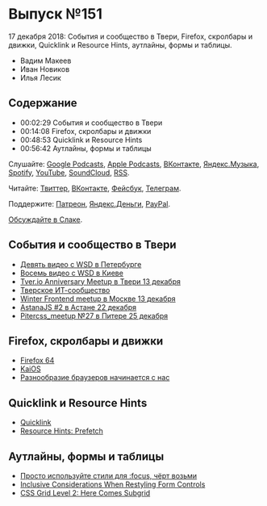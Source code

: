 # Выпуск №151

17 декабря 2018: События и сообщество в Твери, Firefox, скролбары и движки, Quicklink и Resource Hints, аутлайны, формы и таблицы.

- Вадим Макеев
- Иван Новиков
- Илья Лесик

## Содержание

- 00:02:29 События и сообщество в Твери
- 00:14:08 Firefox, скролбары и движки
- 00:48:53 Quicklink и Resource Hints
- 00:56:42 Аутлайны, формы и таблицы

Слушайте: [Google Podcasts](https://podcasts.google.com/?feed=aHR0cHM6Ly93ZWItc3RhbmRhcmRzLnJ1L3BvZGNhc3QvZmVlZC8), [Apple Podcasts](https://podcasts.apple.com/podcast/id1080500016), [ВКонтакте](https://vk.com/podcasts-32017543), [Яндекс.Музыка](https://music.yandex.ru/album/6245956), [Spotify](https://open.spotify.com/show/3rzAcADjpBpXt73L0epTjV), [YouTube](https://www.youtube.com/playlist?list=PLMBnwIwFEFHcwuevhsNXkFTcadeX5R1Go), [SoundCloud](https://soundcloud.com/web-standards), [RSS](https://web-standards.ru/podcast/feed/).

Читайте: [Твиттер](https://twitter.com/webstandards_ru), [ВКонтакте](https://vk.com/webstandards_ru), [Фейсбук](https://www.facebook.com/webstandardsru), [Телеграм](https://t.me/webstandards_ru).

Поддержите: [Патреон](https://www.patreon.com/webstandards_ru), [Яндекс.Деньги](https://money.yandex.ru/to/41001119329753), [PayPal](https://www.paypal.me/pepelsbey).

[Обсуждайте в Слаке](http://slack.web-standards.ru/).

## События и сообщество в Твери

- [Девять видео с WSD в Петербурге](https://www.youtube.com/playlist?list=PLMBnwIwFEFHfbZbPWkfsY31wKbqnj548z)
- [Восемь видео с WSD в Киеве](https://www.youtube.com/playlist?list=PLMBnwIwFEFHe5IRtm6aKN0VBUBnuog_wp)
- [Tver.io Anniversary Meetup в Твери 13 декабря](https://www.meetup.com/tverio/events/256405945/)
- [Тверское ИТ-сообщество](http://tver.io/)
- [Winter Frontend meetup в Москве 13 декабря](https://internet-res-org.timepad.ru/event/868845/)
- [AstanaJS #2 в Астане 22 декабря](https://astanajs.timepad.ru/event/870701/)
- [Pitercss_meetup №27 в Питере 25 декабря](https://medium.com/p/bd999592c6ad)

## Firefox, скролбары и движки

- [Firefox 64](http://tanalin.com/blog/2018/12/firefox-64/)
- [KaiOS](https://www.kaiostech.com/)
- [Разнообразие браузеров начинается с нас](https://habr.com/p/432440/)

## Quicklink и Resource Hints

- [Quicklink](https://github.com/GoogleChromeLabs/quicklink)
- [Resource Hints: Prefetch](https://www.w3.org/TR/resource-hints/#prefetch)

## Аутлайны, формы и таблицы

- [Просто используйте стили для :focus, чёрт возьми](https://medium.com/p/799c577a8479)
- [Inclusive Considerations When Restyling Form Controls](https://24ways.org/2018/inclusive-considerations-when-restyling-form-controls/)
- [CSS Grid Level 2: Here Comes Subgrid](https://www.smashingmagazine.com/2018/07/css-grid-2/)
